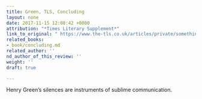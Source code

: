 ```yaml
---
title: Green, TLS, Concluding
layout: none
date: 2017-11-15 12:08:42 +0000
attribution: "*Times Literary Supplement*"
link_to_original: " https://www.the-tls.co.uk/articles/private/something-from-nothing-henry-green/"
related_books:
- book/concluding.md
related_author: ''
nd_author_of_this_review: ''
weight: ''
draft: true

---
```

Henry Green’s silences are instruments of sublime communication.
